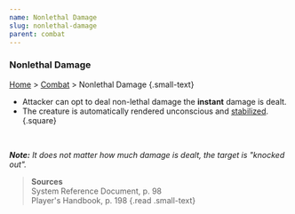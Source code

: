```yaml
---
name: Nonlethal Damage
slug: nonlethal-damage
parent: combat
---
```

### Nonlethal Damage
[Home](dm-operations-center) > [Combat](combat) > Nonlethal Damage {.small-text}

- Attacker can opt to deal non-lethal damage the **instant** damage is dealt.
- The creature is automatically rendered unconscious and [stabilized](stabilizing).
{.square}

<br/>

***Note:** It does not matter how much damage is dealt, the target is "knocked out".*

> **Sources** <br/>
> System Reference Document, p. 98<br/>
> Player's Handbook, p. 198
{.read .small-text}
